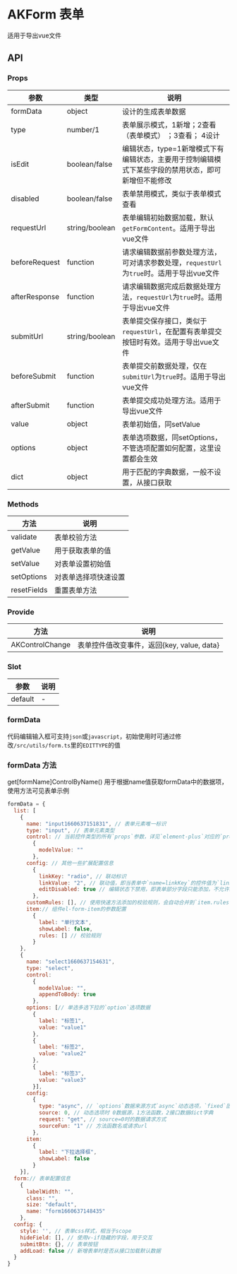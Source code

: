 # AKForm 表单

适用于导出vue文件

## API

### Props

| 参数            | 类型             | 说明                                                     |
|---------------|----------------|--------------------------------------------------------|
| formData      | object         | 设计的生成表单数据                                              |
| type          | number/1       | 表单展示模式，1新增；2查看（表单模式） ；3查看； 4设计                         |
| isEdit        | boolean/false  | 编辑状态，type=1新增模式下有编辑状态，主要用于控制编辑模式下某些字段的禁用状态，即可新增但不能修改   |
| disabled      | boolean/false  | 表单禁用模式，类似于表单模式查看                                       |
| requestUrl    | string/boolean | 表单编辑初始数据加载，默认`getFormContent`。适用于导出vue文件               |
| beforeRequest | function       | 请求编辑数据前参数处理方法，可对请求参数处理，`requestUrl`为`true`时。适用于导出vue文件 |
| afterResponse | function       | 请求编辑数据完成后数据处理方法，`requestUrl`为`true`时。适用于导出vue文件        |
| submitUrl     | string/boolean | 表单提交保存接口，类似于`requestUrl`，在配置有表单提交按钮时有效。适用于导出vue文件      |
| beforeSubmit  | function       | 表单提交前数据处理，仅在`submitUrl`为`true`时。适用于导出vue文件             |
| afterSubmit   | function       | 表单提交成功处理方法。适用于导出vue文件                                  |
| value         | object         | 表单初始值，同setValue                                        |
| options       | object         | 表单选项数据，同setOptions，不管选项配置如何配置，这里设置都会生效                 |
| dict          | object         | 用于匹配的字典数据，一般不设置，从接口获取                                  |

### Methods

| 方法          | 说明         |
|-------------|------------|
| validate    | 表单校验方法     |
| getValue    | 用于获取表单的值   |
| setValue    | 对表单设置初始值   |
| setOptions  | 对表单选择项快速设置 |
| resetFields | 重置表单方法     |

### Provide

| 方法              | 说明                             |
|-----------------|--------------------------------|
| AKControlChange | 表单控件值改变事件，返回{key, value, data} |

### Slot

| 参数      | 说明  |
|---------|-----|
| default | -   |

### formData

代码编辑输入框可支持`json`或`javascript`，初始使用时可通过修改`/src/utils/form.ts`里的`EDITTYPE`的值

### formData 方法
get[formName]ControlByName() 用于根据name值获取formData中的数据项，使用方法可见表单示例

```javascript
formData = {
  list: [
    {
      name: "input1660637151831", // 表单元素唯一标识
      type: "input", // 表单元素类型
      control: // 当前控件类型的所有`props`参数，详见`element-plus`对应的`props`参数
        {
          modelValue: ""
        },
      config: // 其他一些扩展配置信息
        {
          linkKey: "radio", // 联动标识
          linkValue: "2", // 联动值，即当表单中`name=linkKey`的控件值为`linkValue`时，当前控件才显示
          editDisabled: true // 编辑状态下禁用，即表单部分字段只能添加，不允许编辑时可使用此设置
        },
      customRules: [], // 使用快速方法添加的校验规则，会自动合并到`item.rules`
      item:// 组件el-form-item的参数配置
        {
          label: "单行文本",
          showLabel: false,
          rules: [] // 校验规则
        }
    },
    {
      name: "select1660637154631",
      type: "select",
      control:
        {
          modelValue: "",
          appendToBody: true
        },
      options: [// 单选多选下拉的`option`选项数据
        {
          label: "标签1",
          value: "value1"
        },
        {
          label: "标签2",
          value: "value2"
        },
        {
          label: "标签3",
          value: "value3"
        }],
      config:
        {
          type: "async", // `options`数据来源方式`async`动态选项，`fixed`固定选项
          source: 0, // 动态选项时 0数据源，1方法函数，2接口数据dict字典
          request: "get", // source=0时的数据请求方式
          sourceFun: "1" // 方法函数名或请求url
        },
      item:
        {
          label: "下拉选择框",
          showLabel: false
        }
    }],
  form:// 表单配置信息
    {
      labelWidth: "",
      class: "",
      size: "default",
      name: "form1660637148435"
    },
  config: {
    style: '', // 表单css样式，相当于scope
    hideField: [], // 使用v-if隐藏的字段，用于交互
    submitBtn: {}, // 表单按钮
    addLoad: false // 新增表单时是否从接口加载默认数据
  }
}
```
